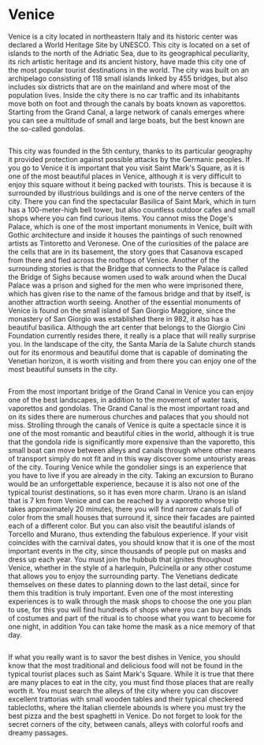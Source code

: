 # Venice

Venice is a city located in northeastern Italy and its historic center was declared a World Heritage Site by UNESCO. This city is located on a set of islands to the north of the Adriatic Sea, due to its geographical peculiarity, its rich artistic heritage and its ancient history, have made this city one of the most popular tourist destinations in the world.
The city was built on an archipelago consisting of 118 small islands linked by 455 bridges, but also includes six districts that are on the mainland and where most of the population lives. Inside the city there is no car traffic and its inhabitants move both on foot and through the canals by boats known as vaporettos. Starting from the Grand Canal, a large network of canals emerges where you can see a multitude of small and large boats, but the best known are the so-called gondolas.

![]()

This city was founded in the 5th century, thanks to its particular geography it provided protection against possible attacks by the Germanic peoples.
If you go to Venice it is important that you visit Saint Mark's Square, as it is one of the most beautiful places in Venice, although it is very difficult to enjoy this square without it being packed with tourists. This is because it is surrounded by illustrious buildings and is one of the nerve centers of the city. There you can find the spectacular Basilica of Saint Mark, which in turn has a 100-meter-high bell tower, but also countless outdoor cafes and small shops where you can find curious items.
You cannot miss the Doge's Palace, which is one of the most important monuments in Venice, built with Gothic architecture and inside it houses the paintings of such renowned artists as Tintoretto and Veronese. One of the curiosities of the palace are the cells that are in its basement, the story goes that Casanova escaped from there and fled across the rooftops of Venice. Another of the surrounding stories is that the Bridge that connects to the Palace is called the Bridge of Sighs because women used to walk around when the Ducal Palace was a prison and sighed for the men who were imprisoned there, which has given rise to the name of the famous bridge and that by itself, is another attraction worth seeing.
Another of the essential monuments of Venice is found on the small island of San Giorgio Maggiore, since the monastery of San Giorgio was established there in 982, it also has a beautiful basilica. Although the art center that belongs to the Giorgio Cini Foundation currently resides there, it really is a place that will really surprise you.
In the landscape of the city, the Santa María de la Salute church stands out for its enormous and beautiful dome that is capable of dominating the Venetian horizon, it is worth visiting and from there you can enjoy one of the most beautiful sunsets in the city.

![]()

From the most important bridge of the Grand Canal in Venice you can enjoy one of the best landscapes, in addition to the movement of water taxis, vaporettos and gondolas. The Grand Canal is the most important road and on its sides there are numerous churches and palaces that you should not miss. Strolling through the canals of Venice is quite a spectacle since it is one of the most romantic and beautiful cities in the world, although it is true that the gondola ride is significantly more expensive than the vaporetto, this small boat can move between alleys and canals through where other means of transport simply do not fit and in this way discover some untouristy areas of the city. Touring Venice while the gondolier sings is an experience that you have to live if you are already in the city.
Taking an excursion to Burano would be an unforgettable experience, because it is also not one of the typical tourist destinations, so it has even more charm. Urano is an island that is 7 km from Venice and can be reached by a vaporetto whose trip takes approximately 20 minutes, there you will find narrow canals full of color from the small houses that surround it, since their facades are painted each of a different color. But you can also visit the beautiful islands of Torcello and Murano, thus extending the fabulous experience.
If your visit coincides with the carnival dates, you should know that it is one of the most important events in the city, since thousands of people put on masks and dress up each year. You must join the hubbub that ignites throughout Venice, whether in the style of a harlequin, Pulcinella or any other costume that allows you to enjoy the surrounding party. The Venetians dedicate themselves on these dates to planning down to the last detail, since for them this tradition is truly important. Even one of the most interesting experiences is to walk through the mask shops to choose the one you plan to use, for this you will find hundreds of shops where you can buy all kinds of costumes and part of the ritual is to choose what you want to become for one night, in addition You can take home the mask as a nice memory of that day.

![]()

If what you really want is to savor the best dishes in Venice, you should know that the most traditional and delicious food will not be found in the typical tourist places such as Saint Mark's Square. While it is true that there are many places to eat in the city, you must find those places that are really worth it. You must search the alleys of the city where you can discover excellent trattorias with small wooden tables and their typical checkered tablecloths, where the Italian clientele abounds is where you must try the best pizza and the best spaghetti in Venice.
Do not forget to look for the secret corners of the city, between canals, alleys with colorful roofs and dreamy passages.
